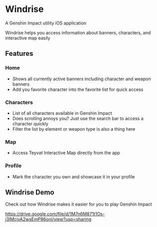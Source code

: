 # Windrise
A Genshin Impact utility iOS application

Windrise helps you access information about banners, characters, and interactive map easily
 
## Features

### Home
- Shows all currently active banners including character and weapon banners
- Add you favorite character into the favorite list for quick access

### Characters
- List of all characters available in Genshin Impact
- Does scrolling annoys you? Just use the search bar to access a character quickly
- Filter the list by element or weapon type is also a thing here

### Map
- Access Teyvat Interactive Map directly from the app

### Profile
- Mark the character you own and showcase it in your profile

## Windrise Demo
Check out how Windrise makes it easier for you to play Genshin Impact

https://drive.google.com/file/d/1M7n6M871t1Os-j3IMcjvA2wsEmP86oni/view?usp=sharing
